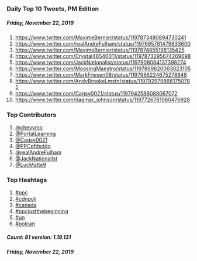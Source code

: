 ### Daily Top 10 Tweets, PM Edition
##### Friday, November 22, 2019
 1) https://www.twitter.com/MaximeBernier/status/1197873480894730241
 2) https://www.twitter.com/realAndreFulham/status/1197695781479833600
 3) https://www.twitter.com/MaximeBernier/status/1197874855196135425
 4) https://www.twitter.com/Crystal46540011/status/1197873295674269698
 5) https://www.twitter.com/JackNationalist/status/1197908084137398274
 6) https://www.twitter.com/MoosingMaestro/status/1197869620063023105
 7) https://www.twitter.com/MarkFriesen08/status/1197986224675278848
 8) https://www.twitter.com/AndyBrookeLmstn/status/1197929798661750785
 9) https://www.twitter.com/Cagsy0021/status/1197942586088067072
10) https://www.twitter.com/dagmar_johnson/status/1197726781060476928

### Top Contributors
  1) [@chevymo](https://www.twitter.com/chevymo)
  2) [@PortalLearning](https://www.twitter.com/PortalLearning)
  3) [@Cagsy0021](https://www.twitter.com/Cagsy0021)
  4) [@PPCpfdsddo](https://www.twitter.com/PPCpfdsddo)
  5) [@realAndreFulham](https://www.twitter.com/realAndreFulham)
  6) [@JackNationalist](https://www.twitter.com/JackNationalist)
  7) [@LucMatte9](https://www.twitter.com/LucMatte9)


### Top Hashtags

  1) [#ppc](https://www.twitter.com/hashtag/ppc)
  2) [#cdnpoli](https://www.twitter.com/hashtag/cdnpoli)
  3) [#canada](https://www.twitter.com/hashtag/canada)
  4) [#ppcjustthebeginning](https://www.twitter.com/hashtag/ppcjustthebeginning)
  5) [#un](https://www.twitter.com/hashtag/un)
  6) [#polcan](https://www.twitter.com/hashtag/polcan)

##### Count: 81	version: 1.19.131
##### Friday, November 22, 2019

